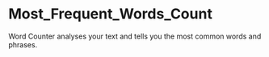# Most_Frequent_Words_Count
Word Counter analyses your text and tells you the most common words and phrases.
